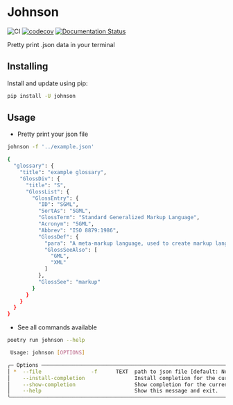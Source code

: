 # Johnson

![CI](https://github.com/sjlva/johnson/actions/workflows/pipeline.yaml/badge.svg) [![codecov](https://codecov.io/gh/sjlva/johnson/graph/badge.svg?token=VWQWIP5GCM)](https://codecov.io/gh/sjlva/johnson) [![Documentation Status](https://readthedocs.org/projects/pyjohnson/badge/?version=latest)](https://pyjohnson.readthedocs.io/en/latest/?badge=latest)

Pretty print .json data in your terminal

## Installing

Install and update using pip:

```bash
pip install -U johnson
```

## Usage

+ Pretty print your json file

```bash
johnson -f '../example.json'
```

```bash
{
  "glossary": {
    "title": "example glossary",
    "GlossDiv": {
      "title": "S",
      "GlossList": {
        "GlossEntry": {
          "ID": "SGML",
          "SortAs": "SGML",
          "GlossTerm": "Standard Generalized Markup Language",
          "Acronym": "SGML",
          "Abbrev": "ISO 8879:1986",
          "GlossDef": {
            "para": "A meta-markup language, used to create markup languages such as DocBook.",
            "GlossSeeAlso": [
              "GML",
              "XML"
            ]
          },
          "GlossSee": "markup"
        }
      }
    }
  }
}
```

+ See all commands available

```bash
poetry run johnson --help
```

```bash
 Usage: johnson [OPTIONS]

╭─ Options ─────────────────────────────────────────────────────────────────────────────────────────────────────────────────────────╮
│ *  --file                -f      TEXT  path to json file [default: None] [required]                                               │
│    --install-completion                Install completion for the current shell.                                                  │
│    --show-completion                   Show completion for the current shell, to copy it or customize the installation.           │
│    --help                              Show this message and exit.                                                                │
╰───────────────────────────────────────────────────────────────────────────────────────────────────────────────────────────────────
```



